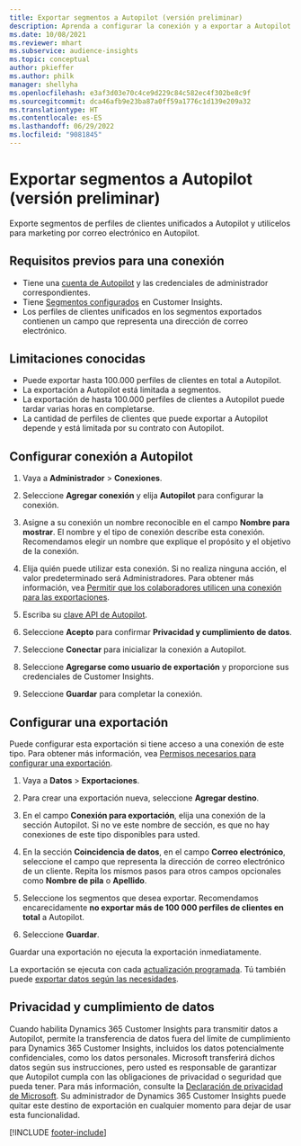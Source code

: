 ```yaml
---
title: Exportar segmentos a Autopilot (versión preliminar)
description: Aprenda a configurar la conexión y a exportar a Autopilot.
ms.date: 10/08/2021
ms.reviewer: mhart
ms.subservice: audience-insights
ms.topic: conceptual
author: pkieffer
ms.author: philk
manager: shellyha
ms.openlocfilehash: e3af3d03e70c4ce9d229c84c582ec4f302be8c9f
ms.sourcegitcommit: dca46afb9e23ba87a0ff59a1776c1d139e209a32
ms.translationtype: HT
ms.contentlocale: es-ES
ms.lasthandoff: 06/29/2022
ms.locfileid: "9081845"
---
```

# <a name="export-segments-to-autopilot-preview"></a>Exportar segmentos a Autopilot (versión preliminar)

Exporte segmentos de perfiles de clientes unificados a Autopilot y utilícelos para marketing por correo electrónico en Autopilot. 

## <a name="prerequisites-for-a-connection"></a>Requisitos previos para una conexión

-   Tiene una [cuenta de Autopilot](https://www.autopilothq.com/) y las credenciales de administrador correspondientes.
-   Tiene [Segmentos configurados](segments.md) en Customer Insights.
-   Los perfiles de clientes unificados en los segmentos exportados contienen un campo que representa una dirección de correo electrónico.

## <a name="known-limitations"></a>Limitaciones conocidas

- Puede exportar hasta 100.000 perfiles de clientes en total a Autopilot.
- La exportación a Autopilot está limitada a segmentos.
- La exportación de hasta 100.000 perfiles de clientes a Autopilot puede tardar varias horas en completarse. 
- La cantidad de perfiles de clientes que puede exportar a Autopilot depende y está limitada por su contrato con Autopilot.

## <a name="set-up-connection-to-autopilot"></a>Configurar conexión a Autopilot

1. Vaya a **Administrador** > **Conexiones**.

1. Seleccione **Agregar conexión** y elija **Autopilot** para configurar la conexión.

1. Asigne a su conexión un nombre reconocible en el campo **Nombre para mostrar**. El nombre y el tipo de conexión describe esta conexión. Recomendamos elegir un nombre que explique el propósito y el objetivo de la conexión.

1. Elija quién puede utilizar esta conexión. Si no realiza ninguna acción, el valor predeterminado será Administradores. Para obtener más información, vea [Permitir que los colaboradores utilicen una conexión para las exportaciones](connections.md#allow-contributors-to-use-a-connection-for-exports).

1. Escriba su [clave API de Autopilot](https://autopilot.docs.apiary.io/#).

1. Seleccione **Acepto** para confirmar **Privacidad y cumplimiento de datos**.

1. Seleccione **Conectar** para inicializar la conexión a Autopilot.

1. Seleccione **Agregarse como usuario de exportación** y proporcione sus credenciales de Customer Insights.

1. Seleccione **Guardar** para completar la conexión.

## <a name="configure-an-export"></a>Configurar una exportación

Puede configurar esta exportación si tiene acceso a una conexión de este tipo. Para obtener más información, vea [Permisos necesarios para configurar una exportación](export-destinations.md#set-up-a-new-export).

1. Vaya a **Datos** > **Exportaciones**.

1. Para crear una exportación nueva, seleccione **Agregar destino**.

1. En el campo **Conexión para exportación**, elija una conexión de la sección Autopilot. Si no ve este nombre de sección, es que no hay conexiones de este tipo disponibles para usted.

1. En la sección **Coincidencia de datos**, en el campo **Correo electrónico**, seleccione el campo que representa la dirección de correo electrónico de un cliente. Repita los mismos pasos para otros campos opcionales como **Nombre de pila** o **Apellido**.

1. Seleccione los segmentos que desea exportar. Recomendamos encarecidamente **no exportar más de 100 000 perfiles de clientes en total** a Autopilot. 

1. Seleccione **Guardar**.

Guardar una exportación no ejecuta la exportación inmediatamente.

La exportación se ejecuta con cada [actualización programada](system.md#schedule-tab). Tú también puede [exportar datos según las necesidades](export-destinations.md#run-exports-on-demand). 

## <a name="data-privacy-and-compliance"></a>Privacidad y cumplimiento de datos

Cuando habilita Dynamics 365 Customer Insights para transmitir datos a Autopilot, permite la transferencia de datos fuera del límite de cumplimiento para Dynamics 365 Customer Insights, incluidos los datos potencialmente confidenciales, como los datos personales. Microsoft transferirá dichos datos según sus instrucciones, pero usted es responsable de garantizar que Autopilot cumpla con las obligaciones de privacidad o seguridad que pueda tener. Para más información, consulte la [Declaración de privacidad de Microsoft](https://go.microsoft.com/fwlink/?linkid=396732).
Su administrador de Dynamics 365 Customer Insights puede quitar este destino de exportación en cualquier momento para dejar de usar esta funcionalidad.


[!INCLUDE [footer-include](includes/footer-banner.md)]
